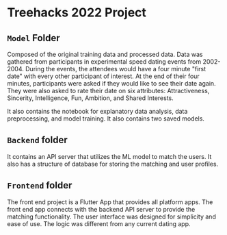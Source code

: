 # Treehacks 2022 Project

## `Model` Folder

Composed of the original training data and processed data. Data was gathered from participants in experimental speed dating events from 2002-2004. During the events, the attendees would have a four minute "first date" with every other participant of interest. At the end of their four minutes, participants were asked if they would like to see their date again. They were also asked to rate their date on six attributes: Attractiveness, Sincerity, Intelligence, Fun, Ambition, and Shared Interests.

It also contains the notebook for explanatory data analysis, data preprocessing, and model training. It also contains two saved models.

## `Backend` folder

It contains an API server that utilizes the ML model to match the users. It also has a structure of database for storing the matching and user profiles.

## `Frontend` folder

The front end project is a Flutter App that provides all platform apps. The front end app connects with the backend API server to provide the matching functionality. The user interface was designed for simplicity and ease of use. The logic was different from any current dating app.
